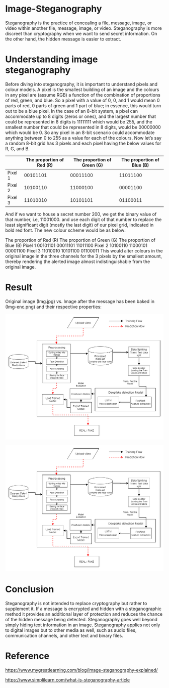 # Image-Steganography

Steganography is the practice of concealing a file, message, image, or video within
another file, message, image, or video. Steganography is more discreet than
cryptography when we want to send secret information. On the other hand, the
hidden message is easier to extract.

# Understanding image steganography
Before diving into steganography, it is important to understand pixels and colour models. A pixel is the smallest building of an image and the colours in any pixel are (assume RGB) a function of the combination of proportions of red, green, and blue. So a pixel with a value of 0, 0, and 1 would mean 0 parts of red, 0 parts of green and 1 part of blue; in essence, this would turn out to be a blue pixel. In the case of an 8-bit system, a pixel can accommodate up to 8 digits (zeros or ones), and the largest number that could be represented in 8 digits is 11111111 which would be 255, and the smallest number that could be represented in 8 digits, would be 00000000 which would be 0. So any pixel in an 8-bit scenario could accommodate anything between 0 to 255 as a value for each of the colours. Now let’s say a random 8-bit grid has 3 pixels and each pixel having the below values for R, G, and B.


|               |The proportion of Red (R)|	The proportion of Green (G)	|The proportion of Blue (B)|
|------------|--------------|--------------|----------|
|Pixel 1	|00101101	|00011100	|11011100|
|Pixel 2	|10100110	|11000100	|00001100|
|Pixel 3	|11010010	|10101101	|01100011|

And if we want to house a secret number 200, we get the binary value of that number, i.e, 11001000. and use each digit of that number to replace the least significant digit (mostly the last digit) of our pixel grid, indicated in bold red font. The new colour scheme would be as below: 


The proportion of Red (R)	The proportion of Green (G)	The proportion of Blue (B)
Pixel 1	00101101	00011101	11011100
Pixel 2	10100110	11000101	00001100
Pixel 3	11010010	10101100	01100011
This would alter colours in the original image in the three channels for the 3 pixels by the smallest amount, thereby rendering the alerted image almost indistinguishable from the original image.

# Result
Original image (Img.jpg) vs. Image after the message has been baked in (Img-enc.png) and their respective properties:
<p align="center">
  <img src="https://github.com/ritvic/Deepfake-Detection-Using-Reccurent-Neural-Network/blob/main/github_assets/System%20Architecture.png" />
</p>
<p align="center">
  <img src="https://github.com/ritvic/Deepfake-Detection-Using-Reccurent-Neural-Network/blob/main/github_assets/System%20Architecture.png" />
</p>


# Conclusion
Steganography is not intended to replace cryptography but rather to supplement it. If
a message is encrypted and hidden with a steganographic method it provides an
additional layer of protection and reduces the chance of the hidden message being
detected.
Steganography goes well beyond simply hiding text information in an image.
Steganography applies not only to digital images but to other media as well, such as
audio files, communication channels, and other text and binary files.


# Reference
https://www.mygreatlearning.com/blog/image-steganography-explained/

https://www.simplilearn.com/what-is-steganography-article
